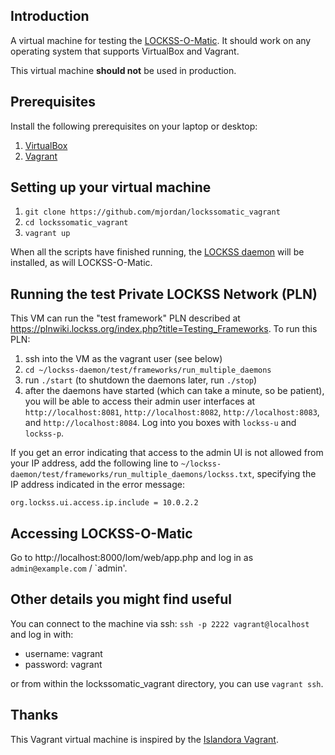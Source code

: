 ## Introduction

A virtual machine for testing the [LOCKSS-O-Matic](https://github.com/mjordan/lockss-o-matic). It should work on any operating system that supports VirtualBox and Vagrant.

This virtual machine **should not** be used in production.

## Prerequisites

Install the following prerequisites on your laptop or desktop:

1. [VirtualBox](https://www.virtualbox.org/)
2. [Vagrant](http://www.vagrantup.com/)

## Setting up your virtual machine

1. `git clone https://github.com/mjordan/lockssomatic_vagrant`
2. `cd lockssomatic_vagrant`
3. `vagrant up`

When all the scripts have finished running, the [LOCKSS daemon](https://github.com/lockss/lockss-daemon) will be installed, as will LOCKSS-O-Matic.

## Running the test Private LOCKSS Network (PLN)

This VM can run the "test framework" PLN described at https://plnwiki.lockss.org/index.php?title=Testing_Frameworks. To run this PLN:

1. ssh into the VM as the vagrant user (see below)
1. `cd ~/lockss-daemon/test/frameworks/run_multiple_daemons`
1. run `./start` (to shutdown the daemons later, run `./stop`)
1. after the daemons have started (which can take a minute, so be patient), you will be able to access their admin user interfaces at `http://localhost:8081`, `http://localhost:8082`, `http://localhost:8083`, and `http://localhost:8084`. Log into you boxes with `lockss-u` and `lockss-p`.

If you get an error indicating that access to the admin UI is not allowed from your IP address, add the following line to `~/lockss-daemon/test/frameworks/run_multiple_daemons/lockss.txt`, specifying the IP address indicated in the error message:

```
org.lockss.ui.access.ip.include = 10.0.2.2
```

## Accessing LOCKSS-O-Matic

Go to http://localhost:8000/lom/web/app.php and log in as `admin@example.com` / `admin'.

## Other details you might find useful

You can connect to the machine via ssh: `ssh -p 2222 vagrant@localhost` and log in with:
  - username: vagrant
  - password: vagrant

or from within the lockssomatic_vagrant directory, you can use `vagrant ssh`.

## Thanks

This Vagrant virtual machine is inspired by the [Islandora Vagrant](https://github.com/Islandora-Labs/islandora_vagrant).
